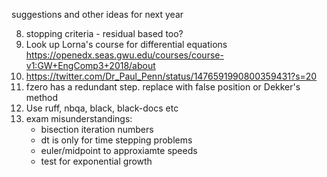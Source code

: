 suggestions and other ideas for next year

8.  stopping criteria - residual based too?
14. Look up Lorna's course for differential equations https://openedx.seas.gwu.edu/courses/course-v1:GW+EngComp3+2018/about
15. https://twitter.com/Dr_Paul_Penn/status/1476591990800359431?s=20
19. fzero has a redundant step. replace with false position or Dekker's method
22. Use ruff, nbqa, black, black-docs etc
23. exam misunderstandings:
    - bisection iteration numbers
    - dt is only for time stepping problems
    - euler/midpoint to approxiamte speeds
    - test for exponential growth
